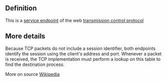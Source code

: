 ## Definition 

This is a [service endpoint](service-endpoint) of the web [transmission control protocol](transmission-control-protocol-(TCP))

## More details
Because TCP packets do not include a session identifier, both endpoints identify the session using the client's address and port. Whenever a packet is received, the TCP implementation must perform a lookup on this table to find the destination process.

More on source [Wikipedia](https://en.wikipedia.org/wiki/Transmission_Control_Protocol)

